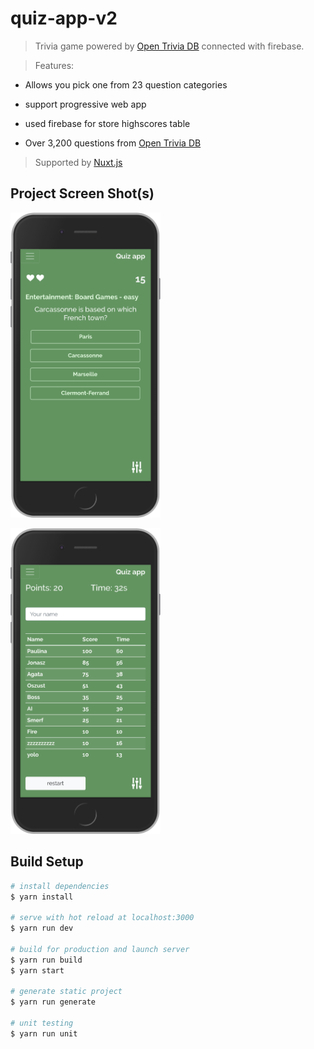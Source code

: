 # quiz-app-v2

> Trivia game powered by [Open Trivia DB](https://opentdb.com/api_config.php) connected with firebase.

> Features:

  * Allows you pick one from 23 question categories

  * support progressive web app

  * used firebase for store highscores table

  * Over 3,200 questions from [Open Trivia DB](https://opentdb.com/api_config.php)

> Supported by [Nuxt.js](https://nuxtjs.org)

## Project Screen Shot(s)

<img src="https://github.com/MateuszKawka/quiz-app-nuxt/blob/master/readme/screenshot2.png" alt="Main screen"
	title="Main screen" width="240" />

<img src="https://github.com/MateuszKawka/quiz-app-nuxt/blob/master/readme/screenshot1.png" alt="Ending screen"
	title="Ending screen" width="240" />

## Build Setup

``` bash
# install dependencies
$ yarn install

# serve with hot reload at localhost:3000
$ yarn run dev

# build for production and launch server
$ yarn run build
$ yarn start

# generate static project
$ yarn run generate

# unit testing
$ yarn run unit
```
